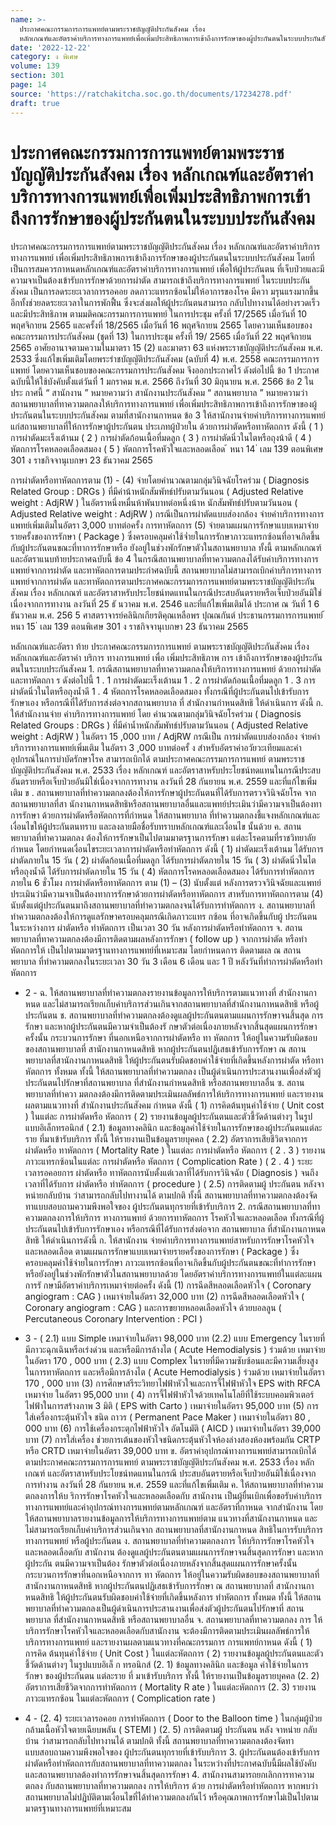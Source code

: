 ```yaml
---
name: >-
  ประกาศคณะกรรมการการแพทย์ตามพระราชบัญญัติประกันสังคม เรื่อง
  หลักเกณฑ์และอัตราค่าบริการทางการแพทย์เพื่อเพิ่มประสิทธิภาพการเข้าถึงการรักษาของผู้ประกันตนในระบบประกันสังคม
date: '2022-12-22'
category: ง พิเศษ
volume: 139
section: 301
page: 14
source: 'https://ratchakitcha.soc.go.th/documents/17234278.pdf'
draft: true
---
```


# ประกาศคณะกรรมการการแพทย์ตามพระราชบัญญัติประกันสังคม เรื่อง หลักเกณฑ์และอัตราค่าบริการทางการแพทย์เพื่อเพิ่มประสิทธิภาพการเข้าถึงการรักษาของผู้ประกันตนในระบบประกันสังคม

ประกาศคณะกรรมการการแพทย์ตามพระราชบัญญัติประกันสังคม เรื่อง หลักเกณฑ์และอัตราค่าบริการทางการแพทย์ เพื่อเพิ่มประสิทธิภาพการเข้าถึงการรักษาของผู้ประกันตนในระบบประกันสังคม โดยที่เป็นการสมควรกาหนดหลักเกณฑ์และอัตราค่าบริการทางการแพทย์ เพื่อให้ผู้ประกันตน ที่เจ็บป่วยและมีความจาเป็นต้องเข้ารับการรักษาด้วยการผ่าตัด สามารถเข้าถึงบริการทางการแพทย์ ในระบบประกันสังคม เป็นการลดระยะเวลาการรอคอย ลดภาวะแทรกซ้อนไม่ให้อาการของโรค มีควา มรุนแรงมากขึ้น อีกทั้งช่วยลดระยะเวลาในการพักฟื้น ซึ่งจะส่งผลให้ผู้ประกันตนสามารถ กลับไปทางานได้อย่างรวดเร็ว และมีประสิทธิภาพ ตามมติคณะกรรมการการแพทย์ ในการประชุม ครั้งที่ 17/2565 เมื่อวันที่ 10 พฤศจิกายน 2565 และครั้งที่ 18/2565 เมื่อวันที่ 16 พฤศจิกายน 2565 โดยความเห็นชอบของคณะกรรมการประกันสังคม (ชุดที่ 13) ในการประชุม ครั้งที่ 19/ 2565 เมื่อวันที่ 22 พฤศจิกายน 2565 อาศัยอานาจตามความในมาตรา 15 (2) และมาตรา 63 แห่งพระราชบัญญัติประกันสังคม พ.ศ. 2533 ซึ่งแก้ไขเพิ่มเติมโดยพระรำชบัญญัติประกันสังคม (ฉบับที่ 4) พ.ศ. 2558 คณะกรรมการการแพทย์ โดยความเห็นชอบของคณะกรรมการประกันสังคม จึงออกประกาศไว้ ดังต่อไปนี้ ข้อ 1 ประกาศฉบับนี้ให้ใช้บังคับตั้งแต่วันที่ 1 มกราคม พ.ศ. 2566 ถึงวันที่ 30 มิถุนายน พ.ศ. 2566 ข้อ 2 ในประ กาศนี้ “ สานักงาน ” หมายความว่า สานักงานประกันสังคม “ สถานพยาบาล ” หมายความว่า สถานพยาบาลที่ทาความตกลงให้บริการทางการแพทย์ เพื่อเพิ่มประสิทธิภาพการเข้าถึงการรักษาของผู้ประกันตนในระบบประกันสังคม ตามที่สานักงานกาหนด ข้อ 3 ให้สานักงานจ่ายค่าบริการทางการแพทย์แก่สถานพยาบาลที่ให้การรักษาผู้ประกันตน ประเภทผู้ป่วยใน ด้วยการผ่าตัดหรือทาหัตถการ ดังนี้ ( 1 ) การผ่าตัดมะเร็งเต้านม ( 2 ) การผ่าตัดก้อนเนื้อที่มดลูก ( 3 ) การผ่าตัดนิ่วในไตหรือถุงน้าดี ( 4 ) หัตถการโรคหลอดเลือดสมอง ( 5 ) หัตถการโรคหัวใจและหลอดเลือด ้ หนา 14 ่ เลม 139 ตอนพิเศษ 301 ง ราชกิจจานุเบกษา 23 ธันวาคม 2565

การผ่าตัดหรือทาหัตถการตาม (1) - (4) จ่ายโดยคำนวณตามกลุ่มวินิจฉัยโรคร่วม ( Diagnosis Related Group : DRGs ) ที่มีค่าน้าหนักสัมพัทธ์ปรับตามวันนอน ( Adjusted Relative weight : AdjRW ) ในอัตราหนึ่งหมื่นห้าพันบาทต่อหนึ่งน้าห นักสัมพัทธ์ปรับตามวันนอน ( Adjusted Relative weight : AdjRW ) กรณีเป็นการผ่าตัดแบบส่องกล้อง จ่ายค่าบริการทางการแพทย์เพิ่มเติมในอัตรา 3,000 บาทต่อครั้ง การทาหัตถการ (5) จ่ายตามแผนการรักษาแบบเหมาจ่ายรายครั้งของการรักษา ( Package ) ซึ่งครอบคลุมค่าใช้จ่ำยในการรักษาภาวะแทรกซ้อนที่อาจเกิดขึ้นกับผู้ประกันตนขณะที่ทาการรักษาหรือ ยังอยู่ในช่วงพักรักษาตัวในสถานพยาบาล ทั้งนี้ ตามหลักเกณฑ์และอัตราแนบท้ายประกาศฉบับนี้ ข้อ 4 ในกรณีสถานพยาบาลที่ทาความตกลงได้รับค่าบริการทางการแพทย์จากการผ่าตัด และทาหัตถการตามประกำศฉบับนี้ สถานพยาบาลไม่สามารถเบิกค่าบริการทางการแพทย์จากการผ่าตัด และทาหัตถการตามประกาศคณะกรรมการการแพทย์ตามพระราชบัญญัติประกันสังคม เรื่อง หลักเกณฑ์ และอัตราสาหรับประโยชน์ทดแทนในกรณีประสบอันตรายหรือเจ็บป่วยอันมิใช่เนื่องจากการทางาน ลงวันที่ 25 ธั นวาคม พ.ศ. 2546 และที่แก้ไขเพิ่มเติมได้ ประกาศ ณ วันที่ 1 6 ธันวาคม พ.ศ. 256 5 ศาสตราจารย์คลินิกเกียรติคุณเหลือพร ปุณณกันต์ ประธานกรรมการการแพทย์ ้ หนา 15 ่ เลม 139 ตอนพิเศษ 301 ง ราชกิจจานุเบกษา 23 ธันวาคม 2565

หลักเกณฑ์และอัตรา ท้าย ประกาศคณะกรรมการการแพทย์ ตามพระราชบัญญัติประกันสังคม เรื่อง หลักเกณฑ์และอัตราค่า บริการ ทางการแพทย์ เพื่อ เพิ่มประสิทธิภาพ การ เข้าถึงการรักษาของผู้ประกันตนในระบบประกันสังคม 1. กรณีสถานพยาบาลที่ทาความตกลงให้บริการทางการแพทย์ ด้วยการผ่าตัดและทาหัตถกา ร ดังต่อไปนี้ 1 . 1 การผ่าตัดมะเร็งเต้านม 1 . 2 การผ่าตัดก้อนเนื้อที่มดลูก 1 . 3 การผ่าตัดนิ่วในไตหรือถุงน้ำดี 1 . 4 หัตถการโรคหลอดเลือดสมอง ทั้งกรณีที่ผู้ประกันตนไปเข้ารับการรักษาเอง หรือกรณีที่ได้รับการส่งต่อจากสถานพยาบาล ที่ สำนักงานกำหนดสิทธิ ให้ดำเนินการ ดังนี้ ก. ให้สำนักงานจ่าย ค่าบริการทางการแพทย์ โดย คำนวณตามกลุ่มวินิจฉัยโรคร่วม ( Diagnosis Related Groups : DRGs ) ที่มีค่าน้ำหนักสัมพัทธ์ปรับตามวันนอน ( Adjusted Relative weight : AdjRW ) ในอัตรา 15 ,000 บาท / AdjRW กรณีเป็น การผ่าตัดแบบส่องกล้อง จ่ายค่าบริการทางการแพทย์เพิ่มเติม ในอัตรา 3 ,000 บาทต่อครั้ ง สำหรับอัตราค่าอวัยวะเทียมและค่าอุปกรณ์ในการบำบัดรักษาโรค สามารถเบิกได้ ตามประกาศคณะกรรมการการแพทย์ ตามพระราชบัญญัติประกันสังคม พ.ศ. 2533 เรื่อง หลักเกณฑ์ และอัตราสาหรับประโยชน์ทดแทนในกรณีประสบอันตรายหรือเจ็บป่วยอันมิใช่เนื่องจากการทางาน ลงวันที่ 28 กันยายน พ.ศ. 2559 และที่แก้ไขเพิ่มเติม ข . สถานพยาบาลที่ทำความตกลงต้องให้การรักษาผู้ประกันตนที่ได้รับการตรวจวินิจฉัยโรค จากสถานพยาบาลที่สา นักงานกาหนดสิทธิหรือสถานพยาบาลอื่นและแพทย์ประเมินว่ามีความจาเป็นต้องทาการรักษา ด้วยการผ่าตัดหรือหัตถการที่กำหนด ให้สถานพยาบาล ที่ทำความตกลงชี้แจงหลักเกณฑ์และเงื่อนไขให้ผู้ประกันตนทราบ และลงลายมือชื่อรับทราบหลักเกณฑ์และเงื่อนไข นั้นด้วย ค. สถานพยาบาลที่ทำความตกลง ต้องให้การรักษาเป็นไปตามมาตรฐานการรักษา แต่ละโรคตามที่ราชวิทยาลัยกำหนด โดยกำหนดเงื่อนไขระยะเวลาการผ่าตัดหรือทำหัตถการ ดังนี้ ( 1) ผ่าตัดมะเร็งเต้านม ได้รับการผ่าตัดภายใน 15 วัน ( 2) ผ่าตัดก้อนเนื้อที่มดลูก ได้รับการผ่าตัดภายใน 15 วัน ( 3) ผ่าตัดนิ่วในไตหรือถุงน้ำดี ได้รับการผ่าตัดภายใน 15 วัน ( 4) หัตถการโรคหลอดเลือดสมอง ได้รับการทำหัตถการภายใน 6 ชั่วโมง การผ่าตัดหรือทาหัตถการ ตาม (1) – (3) นับตั้งแต่ หลังการตรวจวินิจฉัยและแพทย์ ประเมินว่ามีความจาเป็นต้องทาการรักษาด้วยการผ่าตัดหรือทาหัตถการ สาหรับการทาหัตถการตาม (4) นับตั้งแต่ผู้ประกันตนมาถึงสถานพยาบาลที่ทำความตกลงจนได้รับการทำหัตถการ ง. สถานพยาบาลที่ทำความตกลงต้องให้การดูแลรักษาครอบคลุมกรณีเกิดภาวะแทร กซ้อน ที่อาจเกิดขึ้นกับผู้ ประกันตน ในระหว่างการ ผ่าตัดหรือ ทำหัตถการ เป็นเวลา 30 วัน หลังการผ่าตัดหรือทำหัตถการ จ. สถานพยาบาลที่ทาความตกลงต้องมีการติดตามผลหลังการรักษา ( follow up ) จากการผ่าตัด หรือทำหัตถการให้ เป็นไปตามมาตรฐานทางการแพทย์ที่เหมาะสม โดยกำหนดการ ติดตามผล ณ สถานพยาบาล ที่ทำความตกลงในระยะเวลา 30 วัน 3 เดือน 6 เดือน และ 1 ปี หลังวันที่ทำการผ่าตัดหรือทำหัตถการ

- 2 - ฉ. ให้สถานพยาบาลที่ทำความตกลงรายงานข้อมูลการให้บริการตามแนวทางที่ สำนักงานกาหนด และไม่สามารถเรียกเก็บค่าบริการส่วนเกินจากสถานพยาบาลที่สำนักงานกาหนดสิทธิ หรือผู้ประกันตน ช. สถานพยาบาลที่ทำความตกลงต้องดูแลผู้ประกันตนตามแผนการรักษาจนสิ้นสุด การรักษา และหากผู้ประกันตนมีความจำเป็นต้องรั กษาตัวต่อเนื่องภายหลังจากสิ้นสุดแผนการรักษาครั้งนั้น กระบวนการรักษา ที่นอกเหนือจากการผ่าตัดหรือ ทา หัตถการ ให้อยู่ในความรับผิดชอบของสถานพยาบาลที่ สานักงานกาหนดสิทธิ หากผู้ประกันตนปฏิเสธเข้ารับการรักษา ณ สถานพยาบาลที่สานักงานกาหนดสิทธิ ให้ผู้ประกันตนรับผิดชอบค่าใช้จ่ายที่เกิดขึ้นหลังการผ่าตัด หรือทาหัตถการ ทั้งหมด ทั้งนี้ ให้สถานพยาบาลที่ทำความตกลง เป็นผู้ดำเนินการประสานงานเพื่อส่งตัวผู้ประกันตนไปรักษาที่สถานพยาบาล ที่สำนักงานกำหนดสิทธิ หรือสถานพยาบาลอื่น ซ. สถานพยาบาลที่ทำควา มตกลงต้องมีการติดตามประเมินผลลัพธ์การให้บริการทางการแพทย์ และรายงานผลตามแนวทางที่ สำนักงานประกันสังคม กำหนด ดังนี้ ( 1) การคิดต้นทุนค่าใช้จ่าย ( Unit cost ) ในแต่ละ การผ่าตัดหรือ หัตถการ ( 2) รายงานข้อมูลผู้ประกันตนและตัวชี้วัดด้านต่างๆ ในรูปแบบอิเล็กทรอนิกส์ ( 2.1) ข้อมูลทางคลินิก และข้อมูลค่าใช้จ่ายในการรักษาของผู้ประกันตนแต่ละราย ที่มาเข้ารับบริการ ทั้งนี้ ให้รายงานเป็นข้อมูลรายบุคคล ( 2.2) อัตราการเสียชีวิตจากการ ผ่าตัดหรือ ทาหัตถการ ( Mortality Rate ) ในแต่ละ การผ่าตัดหรือ หัตถการ ( 2 . 3 ) รายงาน ภาวะแทรกซ้อนในแต่ละ การผ่าตัดหรือ หัตถการ ( Complication Rate ) ( 2 . 4 ) ระยะเวลารอคอยการ ผ่าตัดหรือ ทาหัตถการนับตั้งแต่เวลาที่ได้รับการวินิจฉัย ( Diagnosis ) จนถึงเวลาที่ได้รับการ ผ่าตัดหรือ ทำหัตถการ ( procedure ) ( 2.5) การติดตามผู้ ประกันตน หลังจาหน่ายกลับบ้าน ว่าสามารถกลับไปทางานได้ ตามปกติ ทั้งนี้ สถานพยาบาลที่ทาความตกลงต้องจัดทาแบบสอบถามความพึงพอใจของ ผู้ประกันตนทุกรายที่เข้ารับบริการ 2. กรณีสถานพยาบาลที่ทาความตกลงการให้บริการ ทางการแพทย์ ด้วยการทาหัตถการ โรคหัวใจและหลอดเลือด ทั้งกรณีที่ผู้ประกันตนไปเข้ารับการรักษาเอง หรือกรณีที่ได้รับการส่งต่อจาก สถานพยาบาล ที่สำนักงานกาหนดสิทธิ ให้ดำเนินการดังนี้ ก. ให้สานักงาน จ่ายค่าบริการทางการแพทย์สาหรับการรักษาโรคหัวใจและหลอดเลือด ตามแผนการรักษาแบบเหมาจ่ายรายครั้งของการรักษา ( Package ) ซึ่งครอบคลุมค่าใช้จ่ายในการรักษา ภาวะแทรกซ้อนที่อาจเกิดขึ้นกับผู้ประกันตนขณะที่ทำการรักษาหรือยังอยู่ในช่วงพักรักษาตัวในสถานพยาบาลด้วย โดยอัตราค่าบริการทางการแพทย์ในแต่ละแผนการรั กษามีอัตราค่าบริการเหมาจ่ายต่อครั้ง ดังนี้ (1) การฉีดสีหลอดเลือดหัวใจ ( Coronary angiogram : CAG ) เหมาจ่ายในอัตรา 32,000 บาท (2) การฉีดสีหลอดเลือดหัวใจ ( Coronary angiogram : CAG ) และการขยายหลอดเลือดหัวใจ ด้วยบอลลูน ( Percutaneous Coronary Intervention : PCI )

- 3 - ( 2.1) แบบ Simple เหมาจ่ายในอัตรา 98,000 บาท (2.2) แบบ Emergency ในรายที่มีภาวะฉุกเฉินหรือเร่งด่วน และหรือมีการล้างไต ( Acute Hemodialysis ) ร่วมด้วย เหมาจ่ายในอัตรา 170 , 000 บาท ( 2.3) แบบ Complex ในรายที่มีความซับซ้อนและมีความเสี่ยงสูงในการทาหัตถการ และหรือมีการล้างไต ( Acute Hemodialysis ) ร่วมด้วย เหมาจ่ายในอัตรา 170 , 000 บาท (3) การศึกษาสรีระวิทยาไฟฟ้าหัวใจและการจี้ไฟฟ้าหัวใจ EPS with RFCA เหมาจ่าย ในอัตรา 95,000 บาท ( 4) การจี้ไฟฟ้าหัวใจด้วยเทคโนโลยีที่ใช้ระบบคอมพิวเตอร์ไฟฟ้าในการสร้างภาพ 3 มิติ ( EPS with Carto ) เหมาจ่ายในอัตรา 95,000 บาท (5) การใส่เครื่องกระตุ้นหัวใจ ชนิด ถาวร ( Permanent Pace Maker ) เหมาจ่ายในอัตรา 80 , 000 บาท (6) การใช้เครื่องกระตุกไฟฟ้าหัวใจ อัตโนมัติ ( AICD ) เหมาจ่ายในอัตรา 39,000 บาท (7) การใส่เครื่อง ช่วยการเต้นของหัวใจชนิดกระตุ้นหัวใจห้องล่างสองห้องพร้อมกัน CRTP หรือ CRTD เหมาจ่ายในอัตรา 39,000 บาท ข. อัตราค่าอุปกรณ์ทางการแพทย์สามารถเบิกได้ ตามประกาศคณะกรรมการการแพทย์ ตามพระราชบัญญัติประกันสังคม พ.ศ. 2533 เรื่อง หลักเกณฑ์ และอัตราสาหรับประโยชน์ทดแทนในกรณี ประสบอันตรายหรือเจ็บป่วยอันมิใช่เนื่องจากการทำงาน ลงวันที่ 28 กันยายน พ.ศ. 2559 และที่แก้ไขเพิ่มเติม ค. ให้สถานพยาบาลที่ทำความตกลงการให้บ ริการรักษาโรคหัวใจและหลอดเลือดกับ สานักงาน เป็นผู้ยื่นเบิกเพื่อขอรับค่าบริการทางการแพทย์และค่าอุปกรณ์ทางการแพทย์ตามหลักเกณฑ์ และอัตราที่กาหนด จากสำนักงาน โดยให้สถานพยาบาลรายงานข้อมูลการให้บริการทางการแพทย์ตาม แนวทางที่สานักงานกาหนด และไม่สามารถเรียกเก็บค่าบริการส่วนเกินจาก สถานพยาบาลที่สานักงานกาหนด สิทธิในการรับบริการทางการแพทย์ หรือผู้ประกันตน ง. สถานพยาบาลที่ทำความตกลงการ ให้บริการรักษาโรคหัวใจและหลอดเลือดกับ สานักงาน ต้องดูแลผู้ประกันตนตามแผนการรักษาจนสิ้นสุดการรักษา และหากผู้ประกัน ตนมีความจาเป็นต้อง รักษาตัวต่อเนื่องภายหลังจากสิ้นสุดแผนการรักษาครั้งนั้น กระบวนการรักษาที่นอกเหนือจากการ ทา หัตถการ ให้อยู่ในความรับผิดชอบของสถานพยาบาลที่สานักงานกาหนดสิทธิ หากผู้ประกันตนปฏิเสธเข้ารับการรักษา ณ สถานพยาบาลที่ สานักงานกาหนดสิทธิ ให้ผู้ประกันตนรับผิดชอบค่าใช้จ่ายที่เกิดขึ้นหลังการ ทำหัตถการ ทั้งหมด ทั้งนี้ ให้สถานพยาบาลที่ทำความตกลงเป็นผู้ดำเนินการประสานงานเพื่อส่งตัวผู้ประกันตนไปรักษาที่ สถานพยาบาล ที่สำนักงานกาหนดสิทธิ หรือสถานพยาบาลอื่น จ. สถานพยาบาลที่ทาความตกลง การ ให้บริการรักษาโรคหัวใจและหลอดเลือดกับสานักงาน จะต้องมีการติดตามประเมินผลลัพธ์การให้บริการทางการแพทย์ และรายงานผลตามแนวทางที่คณะกรรมการ การแพทย์กาหนด ดังนี้ ( 1) การคิด ต้นทุนค่าใช้จ่าย ( Unit Cost ) ในแต่ละหัตถการ ( 2) รายงานข้อมูลผู้ประกันตนและตัวชี้วัดด้านต่างๆ ในรูปแบบอิเล็ ก ทรอนิกส์ (2. 1) ข้อมูลทางคลินิก และข้อมูล ค่าใช้จ่ายในการรักษา ของผู้ประกันตน แต่ละราย ที่ มาเข้ารับบริการ ทั้งนี้ ให้รายงานเป็นข้อมูลรายบุคคล (2. 2) อัตราการเสียชีวิตจากการทำหัตถการ ( Mortality R ate ) ในแต่ละหัตถการ (2. 3) รายงานภาวะแทรกซ้อน ในแต่ละหัตถการ ( Complication rate )

- 4 - (2. 4) ระยะเวลารอคอย การทำหัตถการ ( Door to the Balloon time ) ในกลุ่มผู้ป่วย กล้ามเนื้อหัวใจตายเฉียบพลัน ( STEMI ) (2. 5) การติดตามผู้ ประกันตน หลัง จาหน่าย กลับบ้าน ว่าสามารถกลับไปทางานได้ ตามปกติ ทั้งนี้ สถานพยาบาลที่ทาความตกลงต้องจัดทาแบบสอบถามความพึงพอใจของ ผู้ประกันตนทุกรายที่เข้ารับบริการ 3. ผู้ประกันตนต้องเข้ารับการผ่าตัดหรือทำหัตถการกับสถานพยาบาลที่ทาความตกลง ในระหว่างที่ประกาศฉบับนี้มีผลใช้บังคับ และสถานพยาบาลต้องทำการรักษาจนสิ้นสุดการรักษา 4. สานักงานสามารถยกเลิกการทาความตกลง กับสถานพยาบาลที่ทาความตกลง การให้บริการ ด้วย การผ่าตัดหรือทำหัตถการ หากพบว่าสถานพยาบาลไม่ปฏิบัติตามเงื่อนไขที่ได้ทำความตกลงกันไว้ หรือคุณภาพการรักษาไม่เป็นไปตามมาตรฐานทางการแพทย์ที่เหมาะสม
